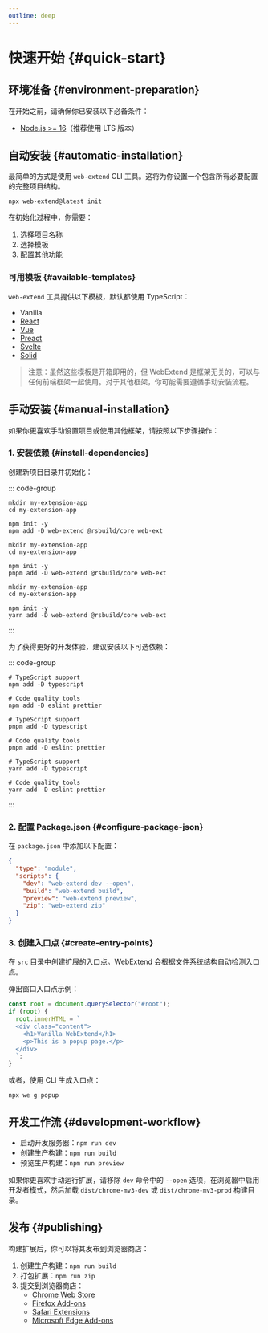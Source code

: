 ```yaml
---
outline: deep
---
```


# 快速开始 {#quick-start}

## 环境准备 {#environment-preparation}

在开始之前，请确保你已安装以下必备条件：

- [Node.js >= 16](https://nodejs.org/en/download)（推荐使用 LTS 版本）

## 自动安装 {#automatic-installation}

最简单的方式是使用 `web-extend` CLI 工具。这将为你设置一个包含所有必要配置的完整项目结构。

```shell
npx web-extend@latest init
```

在初始化过程中，你需要：

1. 选择项目名称
2. 选择模板
3. 配置其他功能

### 可用模板 {#available-templates}

`web-extend` 工具提供以下模板，默认都使用 TypeScript：

- Vanilla
- [React](https://react.dev/)
- [Vue](https://vuejs.org/)
- [Preact](https://preactjs.com/)
- [Svelte](https://svelte.dev/)
- [Solid](https://www.solidjs.com/)

> 注意：虽然这些模板是开箱即用的，但 WebExtend 是框架无关的，可以与任何前端框架一起使用。对于其他框架，你可能需要遵循手动安装流程。

## 手动安装 {#manual-installation}

如果你更喜欢手动设置项目或使用其他框架，请按照以下步骤操作：

### 1. 安装依赖 {#install-dependencies}

创建新项目目录并初始化：

::: code-group

```shell [npm]
mkdir my-extension-app
cd my-extension-app

npm init -y
npm add -D web-extend @rsbuild/core web-ext
```

```shell [pnpm]
mkdir my-extension-app
cd my-extension-app

npm init -y
pnpm add -D web-extend @rsbuild/core web-ext
```

```shell [yarn]
mkdir my-extension-app
cd my-extension-app

npm init -y
yarn add -D web-extend @rsbuild/core web-ext
```

:::

为了获得更好的开发体验，建议安装以下可选依赖：

::: code-group

```shell [npm]
# TypeScript support
npm add -D typescript

# Code quality tools
npm add -D eslint prettier
```

```shell [pnpm]
# TypeScript support
pnpm add -D typescript

# Code quality tools
pnpm add -D eslint prettier
```

```shell [yarn]
# TypeScript support
yarn add -D typescript

# Code quality tools
yarn add -D eslint prettier
```

:::

### 2. 配置 Package.json {#configure-package-json}

在 `package.json` 中添加以下配置：

```json [package.json]
{
  "type": "module",
  "scripts": {
    "dev": "web-extend dev --open",
    "build": "web-extend build",
    "preview": "web-extend preview",
    "zip": "web-extend zip"
  }
}
```

### 3. 创建入口点 {#create-entry-points}

在 `src` 目录中创建扩展的入口点。WebExtend 会根据文件系统结构自动检测入口点。

弹出窗口入口点示例：

```ts [src/popup.ts]
const root = document.querySelector("#root");
if (root) {
  root.innerHTML = `
  <div class="content">
    <h1>Vanilla WebExtend</h1>
    <p>This is a popup page.</p>
  </div>
  `;
}
```

或者，使用 CLI 生成入口点：

```shell
npx we g popup
```

## 开发工作流 {#development-workflow}

- 启动开发服务器：`npm run dev`
- 创建生产构建：`npm run build`
- 预览生产构建：`npm run preview`

如果你更喜欢手动运行扩展，请移除 `dev` 命令中的 `--open` 选项，在浏览器中启用开发者模式，然后加载 `dist/chrome-mv3-dev` 或 `dist/chrome-mv3-prod` 构建目录。

## 发布 {#publishing}

构建扩展后，你可以将其发布到浏览器商店：

1. 创建生产构建：`npm run build`
2. 打包扩展：`npm run zip`
3. 提交到浏览器商店：
   - [Chrome Web Store](https://developer.chrome.com/docs/webstore/publish/)
   - [Firefox Add-ons](https://extensionworkshop.com/documentation/publish/submitting-an-add-on/)
   - [Safari Extensions](https://developer.apple.com/documentation/safariservices/converting-a-web-extension-for-safari)
   - [Microsoft Edge Add-ons](https://learn.microsoft.com/en-us/microsoft-edge/extensions-chromium/publish/publish-extension)

<br />
